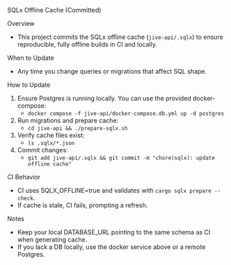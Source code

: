 SQLx Offline Cache (Committed)

Overview
- This project commits the SQLx offline cache (`jive-api/.sqlx`) to ensure reproducible, fully offline builds in CI and locally.

When to Update
- Any time you change queries or migrations that affect SQL shape.

How to Update
1) Ensure Postgres is running locally. You can use the provided docker-compose:
   - `docker compose -f jive-api/docker-compose.db.yml up -d postgres`
2) Run migrations and prepare cache:
   - `cd jive-api && ./prepare-sqlx.sh`
3) Verify cache files exist:
   - `ls .sqlx/*.json`
4) Commit changes:
   - `git add jive-api/.sqlx && git commit -m "chore(sqlx): update offline cache"`

CI Behavior
- CI uses SQLX_OFFLINE=true and validates with `cargo sqlx prepare --check`.
- If cache is stale, CI fails, prompting a refresh.

Notes
- Keep your local DATABASE_URL pointing to the same schema as CI when generating cache.
- If you lack a DB locally, use the docker service above or a remote Postgres.
